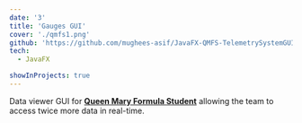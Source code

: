 ```yaml
---
date: '3'
title: 'Gauges GUI'
cover: './qmfs1.png'
github: 'https://github.com/mughees-asif/JavaFX-QMFS-TelemetrySystemGUI'
tech:
  - JavaFX

showInProjects: true
---
```


Data viewer GUI for <a target="_blank" href="https://www.qmformulastudent.co.uk/"><b>Queen Mary Formula Student</b></a> allowing the team to access twice more data in real-time.
